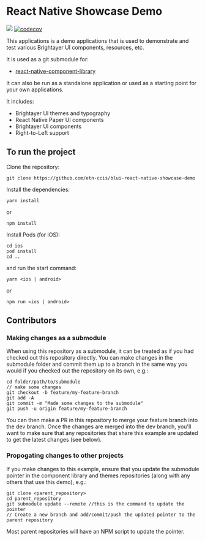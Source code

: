 # React Native Showcase Demo

[![](https://img.shields.io/circleci/project/github/etn-ccis/blui-react-native-showcase-demo/master.svg?style=flat)](https://circleci.com/gh/etn-ccis/blui-react-native-showcase-demo/tree/master) [![codecov](https://codecov.io/gh/etn-ccis/blui-react-native-showcase-demo/branch/master/graph/badge.svg?token=6KBS9UWAXP)](https://codecov.io/gh/etn-ccis/blui-react-native-showcase-demo)

This applications is a demo applications that is used to demonstrate and test various Brightayer UI components, resources, etc.

It is used as a git submodule for:

-   [react-native-component-library](https://github.com/etn-ccis/blui-react-native-component-library)

It can also be run as a standalone application or used as a starting point for your own applications.

It includes:

-   Brightayer UI themes and typography
-   React Native Paper UI components
-   Brightayer UI components
-   Right-to-Left support

## To run the project

Clone the repository:

```
git clone https://github.com/etn-ccis/blui-react-native-showcase-demo
```

Install the dependencies:

```
yarn install
```

or

```
npm install
```

Install Pods (for iOS):
```
cd ios
pod install
cd ..
```

and run the start command:

```
yarn <ios | android>
```

or

```
npm run <ios | android>
```

## Contributors

### Making changes as a submodule

When using this repository as a submodule, it can be treated as if you had checked out this repository directly. You can make changes in the submodule folder and commit them up to a branch in the same way you would if you checked out the repository on its own, e.g.:

```
cd folder/path/to/submodule
// make some changes
git checkout -b feature/my-feature-branch
git add -A
git commit -m "Made some changes to the submodule"
git push -u origin feature/my-feature-branch
```

You can then make a PR in this repository to merge your feature branch into the dev branch. Once the changes are merged into the dev branch, you'll want to make sure that any repositories that share this example are updated to get the latest changes (see below).

### Propogating changes to other projects

If you make changes to this example, ensure that you update the submodule pointer in the component library and themes repositories (along with any others that use this demo), e.g.:

```
git clone <parent_repository>
cd parent_repository
git submodule update --remote //this is the command to update the pointer
// Create a new branch and add/commit/push the updated pointer to the parent repository
```

Most parent repositories will have an NPM script to update the pointer.
